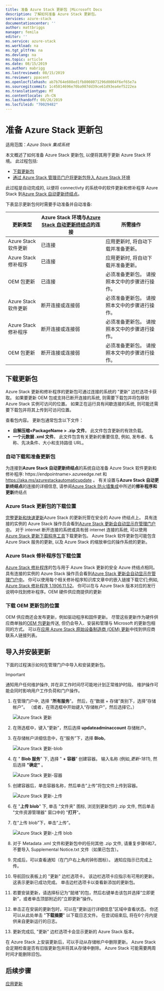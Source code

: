 ```yaml
---
title: 准备 Azure Stack 更新包 |Microsoft Docs
description: 了解如何准备 Azure Stack 更新包。
services: azure-stack
documentationcenter: ''
author: mattbriggs
manager: femila
editor: ''
ms.service: azure-stack
ms.workload: na
ms.tgt_pltfrm: na
ms.devlang: na
ms.topic: article
ms.date: 08/15/2019
ms.author: mabrigg
ms.lastreviewed: 08/15/2019
ms.reviewer: ppacent
ms.openlocfilehash: ab7b764e608ed1fb8008071296d0004f6ef65e7a
ms.sourcegitcommit: 1c45814696e70ba987dd39ce61d93ea4ef5222ea
ms.translationtype: MT
ms.contentlocale: zh-CN
ms.lasthandoff: 08/26/2019
ms.locfileid: "70029482"
---
```

# <a name="prepare-an-azure-stack-update-package"></a>准备 Azure Stack 更新包

适用范围：*Azure Stack 集成系统*

本文概述了如何准备 Azure Stack 更新包, 以便将其用于更新 Azure Stack 环境。 此过程包括:

- [下载更新包](https://docs.microsoft.com/azure-stack/operator/azure-stack-update-prepare-package#download-the-update-package)
- [通过 Azure Stack 管理员门户将更新包导入 Azure Stack 环境](https://docs.microsoft.com/azure-stack/operator/azure-stack-update-prepare-package#import-and-install-updates)

此过程是自动完成的, 以便将 connectivty 的系统中的软件更新和修补程序 Azure Stack 到[Azure Stack 自动更新终结点](https://docs.microsoft.com/azure-stack/operator/azure-stack-update-prepare-package#automatic-download-and-preparation-for-update-packages)。

下表显示更新包何时需要手动准备并自动准备:

| 更新类型 | Azure Stack 环境与[Azure Stack 自动更新终结点](https://docs.microsoft.com/azure-stack/operator/azure-stack-update-prepare-package#automatic-download-and-preparation-for-update-packages)的连接 | 所需操作 |
| --- | --- | --- |
| Azure Stack 软件更新 | 已连接 | 应用更新时, 将自动下载并准备更新。 |
| Azure Stack 修补程序 | 已连接 | 应用更新时, 将自动下载并准备更新。 |
| OEM 包更新 | 已连接 | 必须准备更新包。 请按照本文中的步骤进行操作。 |
| Azure Stack 软件更新 | 断开连接或连接弱 | 必须准备更新包。 请按照本文中的步骤进行操作。 |
| Azure Stack 修补程序 | 断开连接或连接弱 | 必须准备更新包。 请按照本文中的步骤进行操作。 |
| OEM 包更新 | 断开连接或连接弱 | 必须准备更新包。 请按照本文中的步骤进行操作。 |

## <a name="download-the-update-package"></a>下载更新包
Azure Stack 更新和修补程序的更新包可通过连接的系统的 "更新" 边栏选项卡获取。 如果要更新 OEM 包或支持已断开连接的系统, 则需要下载包并将包移到 Azure Stack 实例可访问的位置。 如果正在运行具有间歇连接的系统, 则可能还需要下载包并将其上传到可访问位置。

查看包内容。 更新包通常包含以下文件：

-   **自解压缩\<PackageName > .zip 文件**。 此文件包含更新的有效负载。
- **一个元数据 .xml 文件**。 此文件包含有关更新的重要信息, 例如, 发布者、名称、先决条件、大小和支持路径 URL。

### <a name="automatic-download-and-preparation-for-update-packages"></a>自动下载和准备更新包
为连接到**Azure Stack 自动更新终结点**的系统自动准备 Azure Stack 软件更新和修补程序: https://endpointname>.azureedge.net 和 https://aka.ms/azurestackautomaticupdate 。 有关设置与**Azure Stack 自动更新终结点**的连接的详细信息, 请参阅[Azure Stack 防火墙集成](https://docs.microsoft.com/azure-stack/operator/azure-stack-integrate-endpoints#ports-and-urls-outbound)中所述的**修补程序和更新**终结点

### <a name="where-to-download-azure-stack-update-packages"></a>Azure Stack 更新包的下载位置

[完整更新和快速更新](https://docs.microsoft.com/azure-stack/operator/azure-stack-updates#update-package-types)Azure Stack 的更新托管在安全的 Azure 终结点上。 具有连接的实例的 Azure Stack 操作员会看到[Azure Stack 更新会自动显示在管理门户中](https://docs.microsoft.com/azure-stack/operator/azure-stack-update-prepare-package#automatic-download-and-preparation-for-update-packages)。 对于 internet 断开连接的系统或具有弱 internet 连接的系统, 可以使用[Azure Stack 更新下载程序工具](https://aka.ms/azurestackupdatedownload)下载更新包。 Azure Stack 软件更新包可能包含 Azure Stack 服务的更新, 以及 Azure Stack 的缩放单位的操作系统的更新。

### <a name="where-to-download-azure-stack-hotfix-packages"></a>Azure Stack 修补程序包下载位置

[Azure Stack 修补程序](https://docs.microsoft.com/azure-stack/operator/azure-stack-updates#update-package-types)的包与用于 Azure Stack 更新的安全 Azure 终结点相同。 具有连接的实例的 Azure Stack 操作员会看到[Azure Stack 更新会自动显示在管理门户中](https://docs.microsoft.com/azure-stack/operator/azure-stack-update-prepare-package#automatic-download-and-preparation-for-update-packages)。 你可以使用每个相关修补程序知识库文章中的嵌入链接下载它们;例如, [Azure Stack 修补程序 1.1906.11.52](https://support.microsoft.com/help/4515650)。 你可以在与 Azure Stack 版本对应的发行说明中找到修补程序。OEM 硬件供应商提供的更新

### <a name="where-to-download-oem-update-packages"></a>下载 OEM 更新包的位置
OEM 供应商还会发布更新，例如驱动程序和固件更新。 尽管这些更新作为硬件供应商单独的[OEM 包更新](https://docs.microsoft.com/azure-stack/operator/azure-stack-updates#update-package-types)传送, 但仍会导入、安装和管理与 Microsoft 的更新包相同的方式。 可以在[应用 Azure Stack 原始设备制造商 (OEM) 更新](https://docs.microsoft.com/azure-stack/operator/azure-stack-update-oem#oem-contact-information)中找到供应商联系人链接列表。

## <a name="import-and-install-updates"></a>导入并安装更新

下面的过程演示如何在管理门户中导入和安装更新包。

> [!Important]  
> 通知用户任何维护操作, 并在非工作时间尽可能地计划正常维护时段。 维护操作可能会同时影响用户工作负荷和门户操作。

1.  在管理门户中, 选择 "**所有服务**"。 然后，在“数据 + 存储”类别下，选择“存储帐户”。 （或者，在筛选框中开始键入“存储帐户”，然后选择它。）

    ![Azure Stack 更新](./media/azure-stack-update-prepare-package/image1.png) 

1.  在筛选框中，键入“更新”，然后选择 **updateadminaccount** 存储帐户。

2.  在存储帐户详细信息中，在“服务”下，选择 **Blob**。

    ![Azure Stack 更新-blob](./media/azure-stack-update-prepare-package/image2.png)

1.  在 " **Blob 服务**" 下, 选择 " **+ 容器**" 创建容器。 输入名称 (例如,*更新-1811*), 然后选择 **"确定"** 。

    ![Azure Stack 更新-容器](./media/azure-stack-update-prepare-package/image3.png)

1.  创建容器后，单击容器名称，然后单击“上传”将包文件上传到容器。

    ![Azure Stack 更新-上传](./media/azure-stack-update-prepare-package/image4.png)

1.  在 "**上传 blob**" 下, 单击 "文件夹" 图标, 浏览到更新包的 .zip 文件, 然后单击 "文件资源管理器" 窗口中的 "**打开**"。

2.  在“上传 blob”下，单击“上传”。

    ![Azure Stack 更新-上传 blob](./media/azure-stack-update-prepare-package/image5.png)

1.  对于 Metadata .xml 文件和更新包中的任何其他 .zip 文件, 请重复步骤6和7。 不要导入 Supplemental Notice.txt 文件（如果已包含）。

2.  完成后，可以查看通知（在门户右上角的钟形图标）。 通知应指示已完成上传。

3.  导航回仪表板上的 "更新" 边栏选项卡。 该边栏选项卡应指示有可用的更新。 这表示更新已成功完成。 单击边栏选项卡以查看新添加的更新包。

4.  若要安装更新，请选择标记为“就绪”的包，然后右键单击该包并选择“立即更新”，或者单击顶部附近的“立即更新”操作。

5.  单击正在安装的更新包时，可以在“更新运行详细信息”区域中查看状态。 你还可以从此处单击 "**下载摘要**" 以下载日志文件。 在尝试结束后, 将在6个月内提供来自更新运行的日志。

6.  更新完成后, "更新" 边栏选项卡会显示更新的 Azure Stack 版本。

在 Azure Stack 上安装更新后，可以手动从存储帐户中删除更新。 Azure Stack 会定期检查是否有旧版更新包并将其从存储中删除。 Azure Stack 可能需要两周时间才能删除旧包。

## <a name="next-steps"></a>后续步骤

[应用更新](azure-stack-apply-updates.md)
